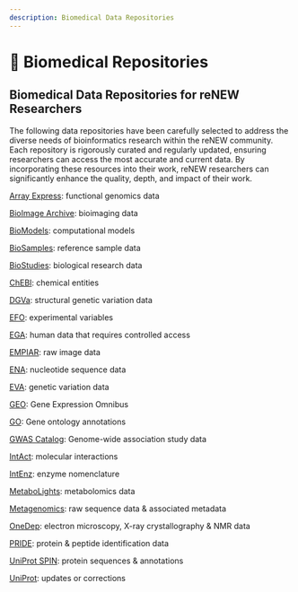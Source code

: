 ```yaml
---
description: Biomedical Data Repositories
---
```


# 🔵 Biomedical Repositories

## Biomedical Data Repositories for reNEW Researchers

The following data repositories have been carefully selected to address the diverse needs of bioinformatics research within the reNEW community. Each repository is rigorously curated and regularly updated, ensuring researchers can access the most accurate and current data. By incorporating these resources into their work, reNEW researchers can significantly enhance the quality, depth, and impact of their work.

[Array Express](https://www.ebi.ac.uk/arrayexpress/submit/overview.html): functional genomics data

[BioImage Archive](https://www.ebi.ac.uk/bioimage-archive/submit/): bioimaging data

[BioModels](https://www.ebi.ac.uk/biomodels/model/submission-guidelines-and-agreement): computational models

[BioSamples](https://www.ebi.ac.uk/biosamples/submit): reference sample data

[BioStudies](https://www.ebi.ac.uk/biostudies/submit): biological research data

[ChEBI](https://www.ebi.ac.uk/chebi/submissions): chemical entities

[DGVa](https://www.ebi.ac.uk/dgva/data-submission): structural genetic variation data

[EFO](https://www.ebi.ac.uk/panda/jira/secure/CreateIssueDetails!init.jspa?pid=10421\&components=10875\&issuetype=2\&summary=EFO+content+requested+website): experimental variables

[EGA](https://ega-archive.org/submission): human data that requires controlled access

[EMPIAR](https://www.ebi.ac.uk/pdbe/emdb/empiar/deposition/): raw image data

[ENA](https://www.ebi.ac.uk/ena/browser/submit): nucleotide sequence data

[EVA](https://www.ebi.ac.uk/eva/?Submit-Data): genetic variation data

[GEO](https://www.ncbi.nlm.nih.gov/geo/): Gene Expression Omnibus

[GO](http://geneontology.org/docs/contributing-to-go/): Gene ontology annotations

[GWAS Catalog](https://www.ebi.ac.uk/gwas/deposition): Genome-wide association study data

[IntAct](https://www.ebi.ac.uk/intact/pages/documentation/data_submission.xhtml): molecular interactions

[IntEnz](https://www.ebi.ac.uk/intenz/submissions.jsp): enzyme nomenclature

[MetaboLights](https://www.ebi.ac.uk/metabolights/presubmit): metabolomics data

[Metagenomics](https://www.ebi.ac.uk/metagenomics/submission): raw sequence data & associated metadata

[OneDep](https://deposit-pdbe.wwpdb.org/deposition): electron microscopy, X-ray crystallography & NMR data

[PRIDE](https://www.ebi.ac.uk/pride/markdownpage/submitdatapage): protein & peptide identification data

[UniProt SPIN](https://www.ebi.ac.uk/swissprot/Submissions/spin/): protein sequences & annotations

[UniProt](http://www.uniprot.org/update): updates or corrections

